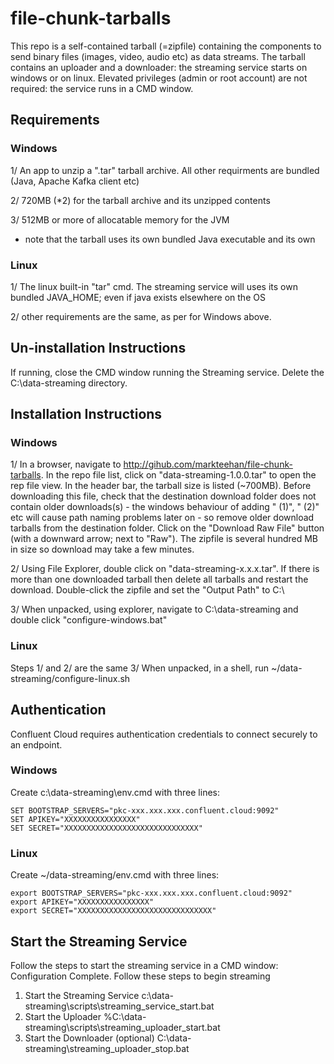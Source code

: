 # file-chunk-tarballs
This repo is a self-contained tarball (=zipfile) containing the components to send binary files (images, video, audio etc) as data streams.
The tarball contains an uploader and a downloader: the streaming service starts on windows or on linux. 
Elevated privileges (admin or root account) are not required: the service runs in a CMD window.


## Requirements
### Windows
1/ An app to unzip a ".tar" tarball archive. All other requirments are bundled (Java, Apache Kafka client etc)

2/ 720MB (*2) for the tarball archive and its unzipped contents

3/ 512MB or more of allocatable memory for the JVM

* note that the tarball uses its own bundled Java executable and its own 

### Linux
1/ The linux built-in "tar" cmd. The streaming service will uses its own bundled JAVA_HOME; even if java exists elsewhere on the OS

2/ other requirements are the same, as per for Windows above.

## Un-installation Instructions
If running, close the CMD window running the Streaming service.
Delete the C:\data-streaming directory.

## Installation Instructions

### Windows
1/ In a browser, navigate to http://gihub.com/markteehan/file-chunk-tarballs. In the repo file list, click on "data-streaming-1.0.0.tar" to open the rep file view. In the header bar, the tarball size is listed (~700MB).  Before downloading this file, check that the destination download folder does not contain older downloads(s) - the windows behaviour of adding " (1)", " (2)" etc will cause path naming problems later on - so remove older download tarballs from the destination folder. Click on the "Download Raw File" button (with a downward arrow; next to "Raw").  The zipfile is several hundred MB in size so download may take a few minutes. 

2/ Using File Explorer, double click on "data-streaming-x.x.x.tar". If there is more than one downloaded tarball then delete all tarballs and restart the download. Double-click the zipfile and set the "Output Path" to C:\

3/ When unpacked, using explorer, navigate to C:\data-streaming and double click "configure-windows.bat"

### Linux
Steps 1/ and 2/ are the same
3/ When unpacked, in a shell, run ~/data-streaming/configure-linux.sh

## Authentication
Confluent Cloud requires authentication credentials to connect securely to an endpoint. 

### Windows
Create c:\data-streaming\env.cmd with three lines:
```
SET BOOTSTRAP_SERVERS="pkc-xxx.xxx.xxx.confluent.cloud:9092"
SET APIKEY="XXXXXXXXXXXXXXXX"
SET SECRET="XXXXXXXXXXXXXXXXXXXXXXXXXXXXXX"
```

### Linux
Create ~/data-streaming/env.cmd with three lines:
```
export BOOTSTRAP_SERVERS="pkc-xxx.xxx.xxx.confluent.cloud:9092"
export APIKEY="XXXXXXXXXXXXXXXX"
export SECRET="XXXXXXXXXXXXXXXXXXXXXXXXXXXXXX"
```


## Start the Streaming Service
Follow the steps to start the streaming service in a CMD window:
 Configuration Complete. Follow these steps to begin streaming
 1. Start the Streaming Service 
    c:\data-streaming\scripts\streaming_service_start.bat
 2. Start the Uploader
    %C:\data-streaming\scripts\streaming_uploader_start.bat
 3. Start the Downloader (optional)
    C:\data-streaming\streaming_uploader_stop.bat



